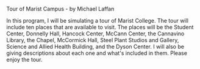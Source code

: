 Tour of Marist Campus - by Michael Laffan

In this program, I will be simulating a tour of Marist College. The tour will include ten places that are available to visit. The places will be the Student Center, Donnelly Hall, Hancock Center, McCann Center, the Cannavino Library, the Chapel, McCormick Hall, Steel Plant Studios and Gallery, Science and Allied Health Building, and the Dyson Center. I will also be giving descriptions about each one and what's included in them. Please enjoy the tour.